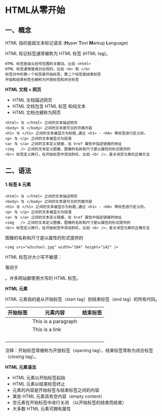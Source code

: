 # HTML从零开始



## 一、概念

HTML 指的是超文本标记语言 (**H**yper **T**ext **M**arkup **L**anguage)

HTML 标记标签通常被称为 HTML 标签 (HTML tag)。

```
HTML 标签是由尖括号包围的关键词，比如 <html>
HTML 标签通常是成对出现的，比如 <b> 和 </b>
标签对中的第一个标签是开始标签，第二个标签是结束标签
开始和结束标签也被称为开放标签和闭合标签
```

**HTML 文档 = 网页**

- HTML 文档描述网页
- HTML 文档包含 HTML 标签 和纯文本
- HTML 文档也被称为网页

```
<html> 与 </html> 之间的文本描述网页
<body> 与 </body> 之间的文本是可见的页面内容
<h1> 与 </h1> 之间的文本被显示为标题,通过 <h1> - <h6> 等标签进行定义的。
<p> 与 </p> 之间的文本被显示为段落
<a> 与 </a> 之间的文本定义链接，在 href 属性中指定链接的地址
<img   /> 之间的文本定义图像，图像的名称和尺寸是以属性的形式提供的
<br> 标签定义换行，在开始标签中添加斜杠，比如 <br />，是关闭空元素的正确方法
```



## 二、语法

#### 1.标签 & 元素

```
<html> 与 </html> 之间的文本描述网页
<body> 与 </body> 之间的文本是可见的页面内容
<h1> 与 </h1> 之间的文本被显示为标题,通过 <h1> - <h6> 等标签进行定义的。
<p> 与 </p> 之间的文本被显示为段落
<a> 与 </a> 之间的文本定义链接，在 href 属性中指定链接的地址
<img   /> 之间的文本定义图像，图像的名称和尺寸是以属性的形式提供的
<br> 标签定义换行，在开始标签中添加斜杠，比如 <br />，是关闭空元素的正确方法
```

图像的名称和尺寸是以属性的形式提供的

```
<img src="w3school.jpg" width="104" height="142" />
```



HTML 标签对大小写不敏感：<P> 等同于 <p>。许多网站都使用大写的 HTML 标签。

**HTML 元素**

HTML 元素指的是从开始标签（start tag）到结束标签（end tag）的所有代码。

| 开始标签                | 元素内容            | 结束标签 |
| ----------------------- | ------------------- | -------- |
| <p>                     | This is a paragraph | </p>     |
| <a href="default.htm" > | This is a link      | </a>     |
| <br />                  |                     |          |

注释：开始标签常被称为开放标签（opening tag），结束标签常称为闭合标签（closing tag）。

**HTML 元素语法**

- HTML 元素以开始标签起始
- HTML 元素以结束标签终止
- 元素的内容是开始标签与结束标签之间的内容
- 某些 HTML 元素具有空内容（empty content）
- 空元素在开始标签中进行关闭 （以开始标签的结束而结束）
- 大多数 HTML 元素可拥有属性